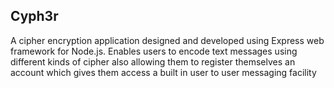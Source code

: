 <h2>Cyph3r</h2>

A cipher encryption application designed and developed using Express web framework for Node.js. Enables users to encode text messages using different kinds of cipher also allowing them to register themselves an account which gives them access a built in user to user messaging facility
